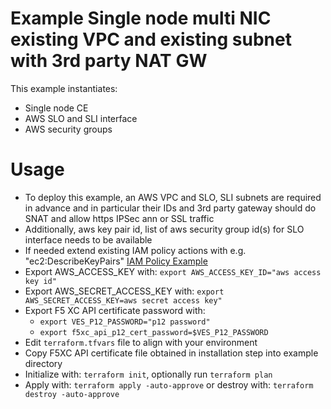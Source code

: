 # Example Single node multi NIC existing VPC and existing subnet with 3rd party NAT GW

This example instantiates:

- Single node CE
- AWS SLO and SLI interface
- AWS security groups

# Usage

- To deploy this example, an AWS VPC and SLO, SLI subnets are required in advance and in particular their IDs and 3rd
  party gateway should do SNAT and allow https IPSec ann or SSL traffic
- Additionally, aws key pair id, list of aws security group id(s) for SLO interface needs to be available
- If needed extend existing IAM policy actions with e.g. "ec2:DescribeKeyPairs"
  [IAM Policy Example](https://docs.cloud.f5.com/docs/reference/cloud-cred-ref/aws-vpc-cred-ref)
- Export AWS_ACCESS_KEY with: `export AWS_ACCESS_KEY_ID="aws access key id"`
- Export AWS_SECRET_ACCESS_KEY with: `export AWS_SECRET_ACCESS_KEY=aws secret access key"`
- Export F5 XC API certificate password with:
    * `export VES_P12_PASSWORD="p12 password"`
    * `export f5xc_api_p12_cert_password=$VES_P12_PASSWORD`
- Edit `terraform.tfvars` file to align with your environment
- Copy F5XC API certificate file obtained in installation step into example directory
- Initialize with: `terraform init`, optionally run `terraform plan`
- Apply with: `terraform apply -auto-approve` or destroy with: `terraform destroy -auto-approve`